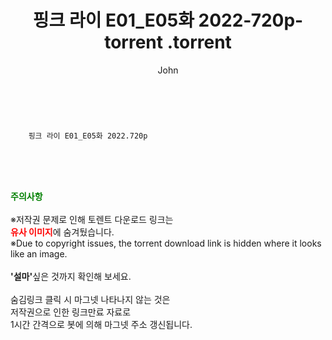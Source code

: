 ﻿---
layout: post
title:  "                   핑크 라이 E01_E05화 2022-720p-torrent                .torrent"
author: John
categories: [ TV ]
tags: [  ]
image:  
description: "                   핑크 라이 E01_E05화 2022-720p-torrent                 torrent 정보 공유"
toc: true
toc_sticky: true
---

<br>

        핑크 라이 E01_E05화 2022.720p    
    
<br><br><br>
<p data-ke-size="size16"><b><span style="color: green;">주의사항</span></b><br /><br />※저작권 문제로 인해 토렌트 다운로드 링크는<br /><b><span style="color: red;">유사 이미지</span></b>에 숨겨뒀습니다.<br />※Due to copyright issues, the torrent download link is hidden where it looks like an image.<br /><br /><b>'설마'</b>싶은 것까지 확인해 보세요.<br /><br />숨김링크 클릭 시 마그넷 나타나지 않는 것은<br />저작권으로 인한 링크만료 자료로<br />1시간 간격으로 봇에 의해 마그넷 주소 갱신됩니다.</p>
